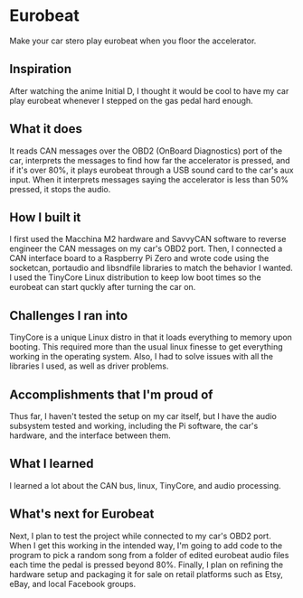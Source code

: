 # Eurobeat
Make your car stero play eurobeat when you floor the accelerator.

## Inspiration
After watching the anime Initial D, I thought it would be cool to have my car play eurobeat whenever I stepped on the gas pedal hard enough.

## What it does
It reads CAN messages over the OBD2 (OnBoard Diagnostics) port of the car, interprets the messages to find how far the accelerator is pressed, and if it's over 80%, it plays eurobeat through a USB sound card to the car's aux input. When it interprets messages saying the accelerator is less than 50% pressed, it stops the audio.

## How I built it
I first used the Macchina M2 hardware and SavvyCAN software to reverse engineer the CAN messages on my car's OBD2 port. Then, I connected a CAN interface board to a Raspberry Pi Zero and wrote code using the socketcan, portaudio and libsndfile libraries to match the behavior I wanted. I used the TinyCore Linux distribution to keep low boot times so the eurobeat can start quckly after turning the car on.

## Challenges I ran into
TinyCore is a unique Linux distro in that it loads everything to memory upon booting. This required more than the usual linux finesse to get everything working in the operating system. Also, I had to solve issues with all the libraries I used, as well as driver problems.

## Accomplishments that I'm proud of
Thus far, I haven't tested the setup on my car itself, but I have the audio subsystem tested and working, including the Pi software, the car's hardware, and the interface between them.

## What I learned
I learned a lot about the CAN bus, linux, TinyCore, and audio processing.

## What's next for Eurobeat
Next, I plan to test the project while connected to my car's OBD2 port. When I get this working in the intended way, I'm going to add code to the program to pick a random song from a folder of edited eurobeat audio files each time the pedal is pressed beyond 80%. Finally, I plan on refining the hardware setup and packaging it for sale on retail platforms such as Etsy, eBay, and local Facebook groups.
